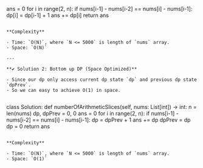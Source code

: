 ans = 0
for i in range(2, n):
if nums[i-1] - nums[i-2] == nums[i] - nums[i-1]:
dp[i] = dp[i-1] + 1
ans += dp[i]
return ans
```
​
**Complexity**
​
- Time: `O(N)`, where `N <= 5000` is length of `nums` array.
- Space: `O(N)`
​
---
​
**✔️ Solution 2: Bottom up DP (Space Optimized)**
​
- Since our dp only access current dp state `dp` and previous dp state `dpPrev`.
- So we can easy to achieve O(1) in space.
​
```
class Solution:
def numberOfArithmeticSlices(self, nums: List[int]) -> int:
n = len(nums)
dp, dpPrev = 0, 0
ans = 0
for i in range(2, n):
if nums[i-1] - nums[i-2] == nums[i] - nums[i-1]:
dp = dpPrev + 1
ans += dp
dpPrev = dp
dp = 0
return ans
```
​
**Complexity**
​
- Time: `O(N)`, where `N <= 5000` is length of `nums` array.
- Space: `O(1)`